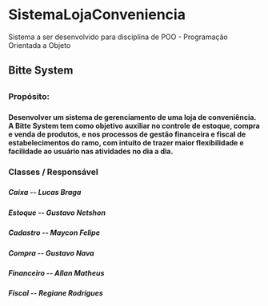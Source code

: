 # SistemaLojaConveniencia
Sistema a ser desenvolvido para disciplina de POO - Programação Orientada a Objeto


<h2>Bitte System <h2>
  
  <h3>Propósito:<h3>  
    
  <h4>Desenvolver um sistema de gerenciamento de uma loja de conveniência. A Bitte System tem como objetivo auxiliar no controle de estoque, compra e venda de produtos, e nos processos de  gestão financeira e fiscal de estabelecimentos do ramo, com intuito de trazer maior flexibilidade e facilidade ao usuário nas atividades no dia a dia.<h4>
  

<h3>Classes / Responsável<h3>
<h5>Caixa -- Lucas Braga<h5>
<h5>Estoque -- Gustavo Netshon<h5>
<h5>Cadastro -- Maycon Felipe<h5>
<h5>Compra -- Gustavo Nava<h5>
<h5>Financeiro -- Allan Matheus<h5>
<h5>Fiscal -- Regiane Rodrigues<h5>
  
  
  
